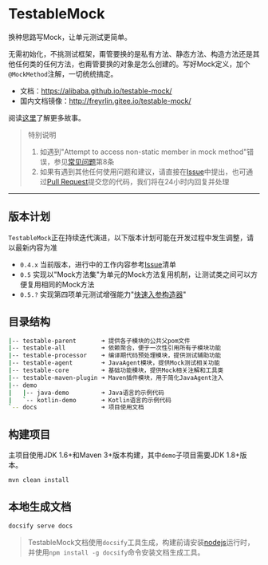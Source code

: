 # TestableMock

换种思路写Mock，让单元测试更简单。

无需初始化，不挑测试框架，甭管要换的是私有方法、静态方法、构造方法还是其他任何类的任何方法，也甭管要换的对象是怎么创建的。写好Mock定义，加个`@MockMethod`注解，一切统统搞定。

- 文档：https://alibaba.github.io/testable-mock/
- 国内文档镜像：http://freyrlin.gitee.io/testable-mock/

阅读[这里](https://mp.weixin.qq.com/s/KyU6Eu7mDkZU8FspfSqfMw)了解更多故事。

> 特别说明
> 1. 如遇到"Attempt to access non-static member in mock method"错误，参见[常见问题](https://alibaba.github.io/testable-mock/#/zh-cn/doc/frequently-asked-questions)第8条
> 2. 如果有遇到其他任何使用问题和建议，请直接在[Issue](https://github.com/alibaba/testable-mock/issues)中提出，也可通过[Pull Request](https://github.com/alibaba/testable-mock/pulls)提交您的代码，我们将在24小时内回复并处理

-----

## 版本计划

`TestableMock`正在持续迭代演进，以下版本计划可能在开发过程中发生调整，请以最新内容为准

- `0.4.x` 当前版本，进行中的工作内容参考[Issue](https://github.com/alibaba/testable-mock/issues)清单
- `0.5` 实现以"Mock方法集"为单元的Mock方法复用机制，让测试类之间可以方便复用相同的Mock方法
- `0.5.?` 实现第四项单元测试增强能力"[快速入参构造器]()"

## 目录结构

```bash
|-- testable-parent       ➜ 提供各子模块的公共父pom文件
|-- testable-all          ➜ 依赖聚合，便于一次性引用所有子模块功能
|-- testable-processor    ➜ 编译期代码预处理模块，提供测试辅助功能
|-- testable-agent        ➜ JavaAgent模块，提供Mock测试相关功能
|-- testable-core         ➜ 基础功能模块，提供Mock相关注解和工具类
|-- testable-maven-plugin ➜ Maven插件模块，用于简化JavaAgent注入
|-- demo
|   |-- java-demo         ➜ Java语言的示例代码
|   `-- kotlin-demo       ➜ Kotlin语言的示例代码
`-- docs                  ➜ 项目使用文档
```

## 构建项目

主项目使用JDK 1.6+和Maven 3+版本构建，其中`demo`子项目需要JDK 1.8+版本。

```bash
mvn clean install
```

## 本地生成文档

```bash
docsify serve docs
```

> TestableMock文档使用`docsify`工具生成，构建前请安装[nodejs](https://nodejs.org/en/download/)运行时，并使用`npm install -g docsify`命令安装文档生成工具。

